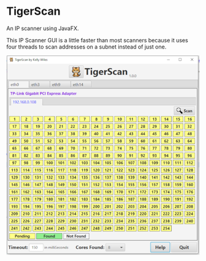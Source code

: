 # TigerScan

An IP scanner using JavaFX.

This IP Scanner GUI is a little faster than most scanners because it uses four threads to scan addresses on a subnet instead of just one.

![TigerScan image](src/images/tigerscan.png?raw=true)